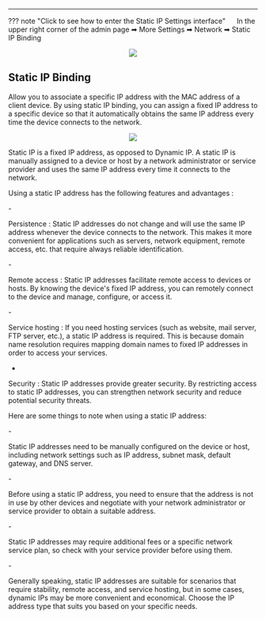 <!--<style>
    .text {
        font-size: 21px; 
    }
</style>
-->
---
??? note "Click to see how to enter the Static IP Settings interface"
	<img src="/images/weizhi01.png" width="15" height="15">&nbsp;In the upper right corner of the admin page ➡ More Settings ➡ Network ➡ Static IP Binding
	<div style="text-align: center;">
    <img class="boxshadow" src="/images/static00.png">
	</div>

## __Static IP Binding__
<p class="text">
Allow you to associate a specific IP address with the MAC address of a client device. By using static IP binding, you can assign a fixed IP address to a specific device so that it automatically obtains the same IP address every time the device connects to the network.
</p>
<div style="text-align: center;">
    <img class="boxshadow" src="/images/static_ip01.png">
</div>
<p class="text">
Static IP is a fixed IP address, as opposed to Dynamic IP. A static IP is manually assigned to a device or host by a network administrator or service provider and uses the same IP address every time it connects to the network.
</p>
<p class="text">
Using a static IP address has the following features and advantages :
</p>
- <p class="text">
Persistence : Static IP addresses do not change and will use the same IP address whenever the device connects to the network. This makes it more convenient for applications such as servers, network equipment, remote access, etc. that require always reliable identification.
</p>
- <p class="text">
Remote access : Static IP addresses facilitate remote access to devices or hosts. By knowing the device's fixed IP address, you can remotely connect to the device and manage, configure, or access it.
</p>
- <p class="text">
Service hosting : If you need hosting services (such as website, mail server, FTP server, etc.), a static IP address is required. This is because domain name resolution requires mapping domain names to fixed IP addresses in order to access your services.
</p>

- <p class="text">
Security : Static IP addresses provide greater security. By restricting access to static IP addresses, you can strengthen network security and reduce potential security threats.
</p>
<p class="text">
Here are some things to note when using a static IP address:
</p>
- <p class="text">
Static IP addresses need to be manually configured on the device or host, including network settings such as IP address, subnet mask, default gateway, and DNS server.
</p>
- <p class="text">
Before using a static IP address, you need to ensure that the address is not in use by other devices and negotiate with your network administrator or service provider to obtain a suitable address.
</p>
- <p class="text">
Static IP addresses may require additional fees or a specific network service plan, so check with your service provider before using them.
</p>
- <p class="text">
Generally speaking, static IP addresses are suitable for scenarios that require stability, remote access, and service hosting, but in some cases, dynamic IPs may be more convenient and economical. Choose the IP address type that suits you based on your specific needs.
​</p>

